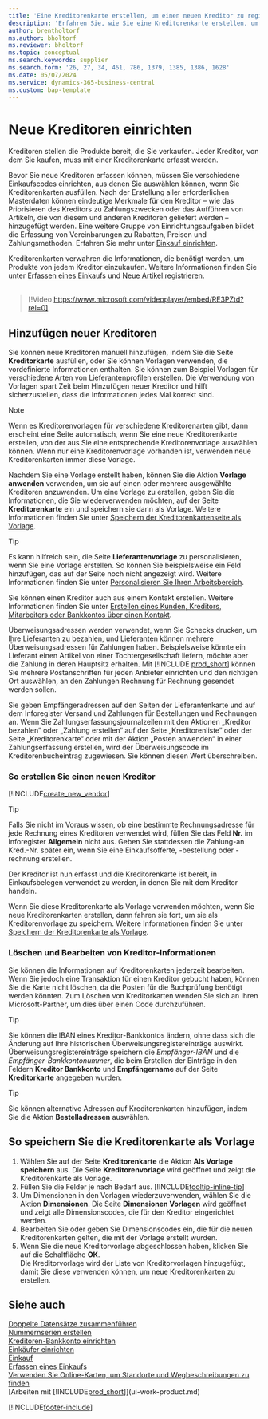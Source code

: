 ```yaml
---
title: 'Eine Kreditorenkarte erstellen, um einen neuen Kreditor zu registrieren (enthält ein Video)'
description: 'Erfahren Sie, wie Sie eine Kreditorenkarte erstellen, um einen neuen Kreditor oder Lieferanten zu registrieren und Kreditorenkarten als Vorlage zu speichern.'
author: brentholtorf
ms.author: bholtorf
ms.reviewer: bholtorf
ms.topic: conceptual
ms.search.keywords: supplier
ms.search.form: '26, 27, 34, 461, 786, 1379, 1385, 1386, 1628'
ms.date: 05/07/2024
ms.service: dynamics-365-business-central
ms.custom: bap-template
---
```

# Neue Kreditoren einrichten

Kreditoren stellen die Produkte bereit, die Sie verkaufen. Jeder Kreditor, von dem Sie kaufen, muss mit einer Kreditorenkarte erfasst werden.

Bevor Sie neue Kreditoren erfassen können, müssen Sie verschiedene Einkaufscodes einrichten, aus denen Sie auswählen können, wenn Sie Kreditorenkarten ausfüllen. Nach der Erstellung aller erforderlichen Masterdaten können eindeutige Merkmale für den Kreditor – wie das Priorisieren des Kreditors zu Zahlungszwecken oder das Aufführen von Artikeln, die von diesem und anderen Kreditoren geliefert werden – hinzugefügt werden. Eine weitere Gruppe von Einrichtungsaufgaben bildet die Erfassung von Vereinbarungen zu Rabatten, Preisen und Zahlungsmethoden. Erfahren Sie mehr unter [Einkauf einrichten](purchasing-setup-purchasing.md).

Kreditorenkarten verwahren die Informationen, die benötigt werden, um Produkte von jedem Kreditor einzukaufen. Weitere Informationen finden Sie unter [Erfassen eines Einkaufs](purchasing-how-record-purchases.md) und [Neue Artikel registrieren](inventory-how-register-new-items.md).
<br /><br />  

> [!Video https://www.microsoft.com/videoplayer/embed/RE3PZtd?rel=0]

## Hinzufügen neuer Kreditoren

Sie können neue Kreditoren manuell hinzufügen, indem Sie die Seite **Kreditorkarte** ausfüllen, oder Sie können Vorlagen verwenden, die vordefinierte Informationen enthalten. Sie können zum Beispiel Vorlagen für verschiedene Arten von Lieferantenprofilen erstellen. Die Verwendung von Vorlagen spart Zeit beim Hinzufügen neuer Kreditor und hilft sicherzustellen, dass die Informationen jedes Mal korrekt sind.

> [!NOTE]  
> Wenn es Kreditorenvorlagen für verschiedene Kreditorenarten gibt, dann erscheint eine Seite automatisch, wenn Sie eine neue Kreditorenkarte erstellen, von der aus Sie eine entsprechende Kreditorenvorlage auswählen können. Wenn nur eine Kreditorenvorlage vorhanden ist, verwenden neue Kreditorenkarten immer diese Vorlage.

Nachdem Sie eine Vorlage erstellt haben, können Sie die Aktion **Vorlage anwenden** verwenden, um sie auf einen oder mehrere ausgewählte Kreditoren anzuwenden. Um eine Vorlage zu erstellen, geben Sie die Informationen, die Sie wiederverwenden möchten, auf der Seite **Kreditorenkarte** ein und speichern sie dann als Vorlage. Weitere Informationen finden Sie unter [Speichern der Kreditorenkartenseite als Vorlage](purchasing-how-register-new-vendors.md#to-save-the-vendor-card-as-a-template).

> [!TIP]
> Es kann hilfreich sein, die Seite **Lieferantenvorlage** zu personalisieren, wenn Sie eine Vorlage erstellen. So können Sie beispielsweise ein Feld hinzufügen, das auf der Seite noch nicht angezeigt wird. Weitere Informationen finden Sie unter [Personalisieren Sie Ihren Arbeitsbereich](/dynamics365/business-central/ui-personalization-user#start-personalizing-by-using-the-personalization-mode).

Sie können einen Kreditor auch aus einem Kontakt erstellen. Weitere Informationen finden Sie unter [Erstellen eines Kunden, Kreditors, Mitarbeiters oder Bankkontos über einen Kontakt](marketing-create-contact-companies.md#to-create-a-customer-vendor-employee-or-bank-account-from-a-contact).

Überweisungsadressen werden verwendet, wenn Sie Schecks drucken, um Ihre Lieferanten zu bezahlen, und Lieferanten können mehrere Überweisungsadressen für Zahlungen haben. Beispielsweise könnte ein Lieferant einen Artikel von einer Tochtergesellschaft liefern, möchte aber die Zahlung in deren Hauptsitz erhalten. Mit [!INCLUDE [prod_short](includes/prod_short.md)] können Sie mehrere Postanschriften für jeden Anbieter einrichten und den richtigen Ort auswählen, an den Zahlungen Rechnung für Rechnung gesendet werden sollen.

Sie geben Empfängeradressen auf den Seiten der Lieferantenkarte und auf dem Inforegister Versand und Zahlungen für Bestellungen und Rechnungen an. Wenn Sie Zahlungserfassungsjournalzeilen mit den Aktionen „Kreditor bezahlen“ oder „Zahlung erstellen“ auf der Seite „Kreditorenliste“ oder der Seite „Kreditorenkarte“ oder mit der Aktion „Posten anwenden“ in einer Zahlungserfassung erstellen, wird der Überweisungscode im Kreditorenbucheintrag zugewiesen. Sie können diesen Wert überschreiben.

### So erstellen Sie einen neuen Kreditor

[!INCLUDE[create_new_vendor](includes/create_new_vendor.md)]

> [!TIP]  
> Falls Sie nicht im Voraus wissen, ob eine bestimmte Rechnungsadresse für jede Rechnung eines Kreditoren verwendet wird, füllen Sie das Feld **Nr.** im Inforegister **Allgemein** nicht aus. Geben Sie stattdessen die Zahlung-an Kred.-Nr. später ein, wenn Sie eine Einkaufsofferte, -bestellung oder -rechnung erstellen.

Der Kreditor ist nun erfasst und die Kreditorenkarte ist bereit, in Einkaufsbelegen verwendet zu werden, in denen Sie mit dem Kreditor handeln.

Wenn Sie diese Kreditorenkarte als Vorlage verwenden möchten, wenn Sie neue Kreditorenkarten erstellen, dann fahren sie fort, um sie als Kreditorenvorlage zu speichern. Weitere Informationen finden Sie unter [Speichern der Kreditorenkarte als Vorlage](#to-save-the-vendor-card-as-a-template).

### Löschen und Bearbeiten von Kreditor-Informationen

Sie können die Informationen auf Kreditorenkarten jederzeit bearbeiten. Wenn Sie jedoch eine Transaktion für einen Kreditor gebucht haben, können Sie die Karte nicht löschen, da die Posten für die Buchprüfung benötigt werden könnten. Zum Löschen von Kreditorkarten wenden Sie sich an Ihren Microsoft-Partner, um dies über einen Code durchzuführen.

> [!TIP]
> Sie können die IBAN eines Kreditor-Bankkontos ändern, ohne dass sich die Änderung auf Ihre historischen Überweisungsregistereinträge auswirkt. Überweisungsregistereinträge speichern die *Empfänger-IBAN* und die *Empfänger-Bankkontonummer*, die beim Erstellen der Einträge in den Feldern **Kreditor Bankkonto** und **Empfängername** auf der Seite **Kreditorkarte** angegeben wurden.

> [!TIP]
> Sie können alternative Adressen auf Kreditorenkarten hinzufügen, indem Sie die Aktion **Bestelladressen** auswählen.

## So speichern Sie die Kreditorenkarte als Vorlage

1. Wählen Sie auf der Seite **Kreditorenkarte** die Aktion **Als Vorlage speichern** aus. Die Seite **Kreditorenvorlage** wird geöffnet und zeigt die Kreditorenkarte als Vorlage.
2. Füllen Sie die Felder je nach Bedarf aus. [!INCLUDE[tooltip-inline-tip](includes/tooltip-inline-tip_md.md)]
3. Um Dimensionen in den Vorlagen wiederzuverwenden, wählen Sie die Aktion **Dimensionen**. Die Seite **Dimensionen Vorlagen** wird geöffnet und zeigt alle Dimensionscodes, die für den Kreditor eingerichtet werden.
4. Bearbeiten Sie oder geben Sie Dimensionscodes ein, die für die neuen Kreditorenkarten gelten, die mit der Vorlage erstellt wurden.
5. Wenn Sie die neue Kreditorvorlage abgeschlossen haben, klicken Sie auf die Schaltfläche **OK**.  
   Die Kreditorvorlage wird der Liste von Kreditorvorlagen hinzugefügt, damit Sie diese verwenden können, um neue Kreditorenkarten zu erstellen.

## Siehe auch 

[Doppelte Datensätze zusammenführen](sales-how-merge-duplicate-records.md)  
[Nummernserien erstellen](ui-create-number-series.md)  
[Kreditoren-Bankkonto einrichten](purchasing-how-set-up-vendors-bank-accounts.md)  
[Einkäufer einrichten](purchasing-how-setup-purchasers.md)  
[Einkauf](purchasing-manage-purchasing.md)  
[Erfassen eines Einkaufs](purchasing-how-record-purchases.md)  
[Verwenden Sie Online-Karten, um Standorte und Wegbeschreibungen zu finden](across-online-maps.md)  
[Arbeiten mit [!INCLUDE[prod_short](includes/prod_short.md)]](ui-work-product.md)  

[!INCLUDE[footer-include](includes/footer-banner.md)]
